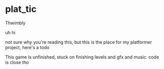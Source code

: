 # plat_tic
Thwimbly

uh hi

not sure why you're reading this, but this is the place for my platformer project, here's a todo

This game is unfinished, stuck on finishing levels and gfx and music. code is close tho
